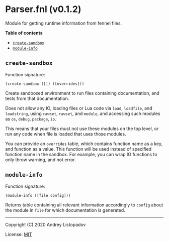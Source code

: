 # Parser.fnl (v0.1.2)
Module for getting runtime information from fennel files.

**Table of contents**

- [`create-sandbox`](#create-sandbox)
- [`module-info`](#module-info)

## `create-sandbox`
Function signature:

```
(create-sandbox ([]) ([overrides]))
```

Create sandboxed environment to run files containing documentation,
and tests from that documentation.

Does not allow any IO, loading files or Lua code via `load`,
`loadfile`, and `loadstring`, using `rawset`, `rawset`, and `module`,
and accessing such modules as `os`, `debug`, `package`, `io`.

This means that your files must not use these modules on the top
level, or run any code when file is loaded that uses those modules.

You can provide an `overrides` table, which contains function name as
a key, and function as a value.  This function will be used instead of
specified function name in the sandbox.  For example, you can wrap IO
functions to only throw warning, and not error.

## `module-info`
Function signature:

```
(module-info ([file config]))
```

Returns table containing all relevant information accordingly to
`config` about the module in `file` for which documentation is
generated.


---

Copyright (C) 2020 Andrey Listopadov

License: [MIT](https://gitlab.com/andreyorst/fenneldoc/-/raw/master/LICENSE)


<!-- Generated with Fenneldoc v0.1.3
     https://gitlab.com/andreyorst/fenneldoc -->
